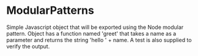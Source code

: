 # ModularPatterns


Simple Javascript object that will be exported using the Node modular pattern. Object has a function named 'greet' that takes a name as a parameter and returns the string 'hello ' + name. A test is also supplied to verify the output.
